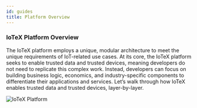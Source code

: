 ```yaml
---
id: guides
title: Platform Overview
---
```


### IoTeX Platform Overview

The IoTeX platform employs a unique, modular architecture to meet the unique requirements of IoT-related use cases. At its core, the IoTeX platform seeks to enable trusted data and trusted devices, meaning developers do not need to replicate this complex work. Instead, developers can focus on building business logic, economics, and industry-specific components to differentiate their applications and services. Let’s walk through how IoTeX enables trusted data and trusted devices, layer-by-layer.

![IoTeX Platform](/img/introduction/platform.png)
